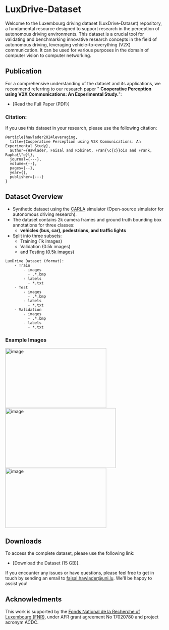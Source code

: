 # LuxDrive-Dataset

Welcome to the Luxembourg driving dataset (LuxDrive-Dataset) repository, a fundamental resource designed to support research in the perception of autonomous driving environments. This dataset is a crucial tool for validating and benchmarking innovative research concepts in the field of autonomous driving, leveraging vehicle-to-everything (V2X) communication. It can be used for various purposes in the domain of computer vision to computer networking.

## Publication
For a comprehensive understanding of the dataset and its applications, we recommend referring to our research paper " **Cooperative Perception using V2X Communications: An Experimental Study.**":
- [Read the Full Paper (PDF)]

### Citation:
If you use this dataset in your research, please use the following citation:

```text
@article{hawlader2024leveraging,
  title={Cooperative Perception using V2X Communications: An Experimental Study},
  author={Hawlader, Faisal and Robinet, Fran{\c{c}}ois and Frank, Rapha{\"e}l},
  journal={---},
  volume={--},
  pages={--},
  year={},
  publisher={---}
}
```
## Dataset Overview
- Synthetic dataset using the [CARLA](https://carla.org/) simulator (Open-source simulator for autonomous driving research).
- The dataset contains 2k camera frames and ground truth bounding box annotations for three classes:
  - **vehicles (bus, car), pedestrians, and traffic lights**
- Split into three subsets:
    - Training (1k images)
    - Validation (0.5k images)
    - and Testing (0.5k images)
```text
LuxDrive Dataset (format):
    - Train
        - images
          - .*.bmp
        - labels
          - *.txt
    - Test
        - images
          - .*.bmp
        - labels
          - *.txt
    - Validation
        - images
          - .*.bmp
        - labels
          - *.txt
```
### Example Images
<img height="190" width="320" alt="image" src="https://github.com/FaisalHawlader/V2X-Dataset/assets/43897254/bdf76a4a-5612-43c4-b3de-8bfb40c5fb41">
<img height="190" width="350" alt="image" src="https://github.com/FaisalHawlader/V2X-Dataset/assets/43897254/87ded165-aa80-4098-8998-e99e6042539a">
<img height="190" width="320" alt="image" src="https://github.com/FaisalHawlader/V2X-Dataset/assets/43897254/f5b5bb2e-c3b4-4531-b29a-550b931aaa96">


## Downloads
To access the complete dataset, please use the following link:
- [Download the Dataset (15 GB)].

If you encounter any issues or have questions, please feel free to get in touch by sending an email to faisal.hawlader@uni.lu. We'll be happy to assist you!
## Acknowledments
This work is supported by the [Fonds National de la Recherche of Luxembourg (FNR)](https://www.fnr.lu/), under AFR grant agreement No 17020780 and project acronym ACDC.

